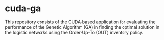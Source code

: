 # cuda-ga
This repository consists of the CUDA-based application for evaluating the performance of the Genetic Algorithm (GA) in finding the optimal solution in the logistic networks using the Order-Up-To (OUT) inventory policy.
